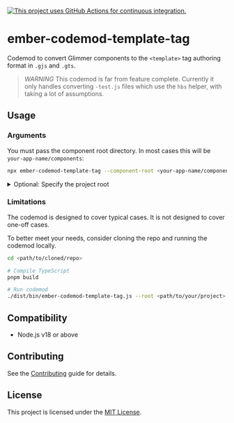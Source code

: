 [![This project uses GitHub Actions for continuous integration.](https://github.com/<your-github-handle>/<your-repo-name>/actions/workflows/ci.yml/badge.svg)](https://github.com/<your-github-handle>/<your-repo-name>/actions/workflows/ci.yml)

# ember-codemod-template-tag

Codemod to convert Glimmer components to the `<template>` tag authoring format in `.gjs` and `.gts`.

> *WARNING*
> This codemod is far from feature complete. Currently it only handles converting `-test.js` files which use the `hbs` helper, with taking a lot of assumptions.


## Usage

### Arguments

You must pass the component root directory. In most cases this will be `your-app-name/components`:

```sh
npx ember-codemod-template-tag --component-root <your-app-name/components>
```

<details>

<summary>Optional: Specify the project root</summary>

Pass `--root` to run the codemod somewhere else (i.e. not in the current directory).

```sh
npx ember-codemod-template-tag --root <path/to/your/project>
```

</details>


### Limitations

The codemod is designed to cover typical cases. It is not designed to cover one-off cases.

To better meet your needs, consider cloning the repo and running the codemod locally.

```sh
cd <path/to/cloned/repo>

# Compile TypeScript
pnpm build

# Run codemod
./dist/bin/ember-codemod-template-tag.js --root <path/to/your/project>
```


## Compatibility

- Node.js v18 or above


## Contributing

See the [Contributing](CONTRIBUTING.md) guide for details.


## License

This project is licensed under the [MIT License](LICENSE.md).
